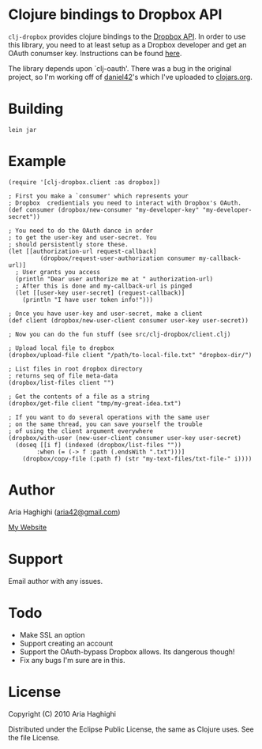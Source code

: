 # Clojure bindings to Dropbox API #

`clj-dropbox`  provides clojure bindings to the [Dropbox API](http://developer.dropbox.com).
In order to use this library, you need to at least setup as a Dropbox developer and 
get an OAuth conumser key. Instructions can be found [here](https://www.dropbox.com/developers/quickstart). 

The library depends upon `clj-oauth'. There was a bug in the original project, so I'm working
off of [daniel42](http://github.com/daniel42)'s which I've uploaded to [clojars.org](http://clojars.org). 


# Building #

`lein jar`

# Example #

    (require '[clj-dropbox.client :as dropbox])

    ; First you make a `consumer' which represents your 
    ; Dropbox  credientials you need to interact with Dropbox's OAuth. 
    (def consumer (dropbox/new-consumer "my-developer-key" "my-developer-secret"))

    ; You need to do the OAuth dance in order
    ; to get the user-key and user-secret. You
    ; should persistently store these. 
    (let [[authorization-url request-callback] 
             (dropbox/request-user-authorization consumer my-callback-url)]
      ; User grants you access
      (println "Dear user authorize me at " authorization-url)
      ; After this is done and my-callback-url is pinged
      (let [[user-key user-secret] (request-callback)]
        (println "I have user token info!")))  

    ; Once you have user-key and user-secret, make a client 
    (def client (dropbox/new-user-client consumer user-key user-secret))

    ; Now you can do the fun stuff (see src/clj-dropbox/client.clj)

    ; Upload local file to dropbox
    (dropbox/upload-file client "/path/to-local-file.txt" "dropbox-dir/")

    ; List files in root dropbox directory
    ; returns seq of file meta-data 
    (dropbox/list-files client "")

    ; Get the contents of a file as a string
    (dropbox/get-file client "tmp/my-great-idea.txt")

    ; If you want to do several operations with the same user
    ; on the same thread, you can save yourself the trouble
    ; of using the client argument everywhere
    (dropbox/with-user (new-user-client consumer user-key user-secret)
      (doseq [[i f] (indexed (dropbox/list-files "")) 
            :when (= (-> f :path (.endsWith ".txt")))]
        (dropbox/copy-file (:path f) (str "my-text-files/txt-file-" i))))
    

# Author #
Aria Haghighi (aria42@gmail.com) 

[My Website](http://csail.mit.edu/~aria42)

# Support #

Email author with any issues.

# Todo #

* Make SSL an option
* Support creating an account
* Support the OAuth-bypass Dropbox allows. Its dangerous though!
* Fix any bugs I'm sure are in this. 

# License #

Copyright (C) 2010 Aria Haghighi

Distributed under the Eclipse Public License, the same as Clojure uses. See the file License.
